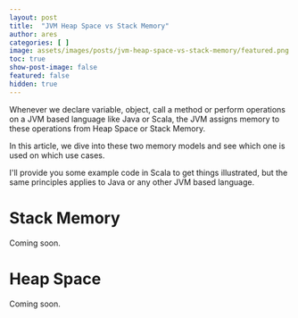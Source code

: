 ```yaml
---
layout: post
title:  "JVM Heap Space vs Stack Memory"
author: ares
categories: [ ]
image: assets/images/posts/jvm-heap-space-vs-stack-memory/featured.png
toc: true
show-post-image: false
featured: false
hidden: true
---
```

Whenever we declare variable, object, call a method or perform operations on a JVM based language like Java or Scala, 
the JVM assigns memory to these operations from Heap Space or Stack Memory.

In this article, we dive into these two memory models and see which one is used on which use cases.

I'll provide you some example code in Scala to get things illustrated, but the same principles applies to Java or any
other JVM based language.

# Stack Memory
Coming soon.
# Heap Space
Coming soon.